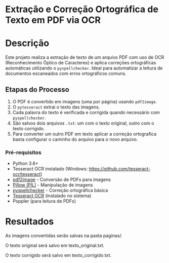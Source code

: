 # Extração e Correção Ortográfica de Texto em PDF via OCR

# Descrição
Este projeto realiza a extração de texto de um arquivo PDF com uso de OCR (Reconhecimento Óptico de Caracteres) e aplica correções ortográficas automáticas utilizando o `pyspellchecker`.
Ideal para automatizar a leitura de documentos escaneados com erros ortográficos comuns.

## Etapas do Processo
1. O PDF é convertido em imagens (uma por página) usando `pdf2image`.
2. O `pytesseract` extrai o texto das imagens.
3. Cada palavra do texto é verificada e corrigida quando necessário com `pyspellchecker`.
4. São salvos dois arquivos `.txt`: um com o texto original, outro com o texto corrigido.
5. Para converter um outro PDF em texto aplicar a correção ortografica basta configurar o caminho do arquivo para o novo arquivo.

### Pré-requisitos
- Python 3.8+
- Tesseract OCR instalado (Windows: https://github.com/tesseract-ocr/tesseract)
- [pdf2image](https://pypi.org/project/pdf2image/) - Conversão de PDFs para imagens
- [Pillow (PIL)](https://pypi.org/project/Pillow/) - Manipulação de imagens
- [pyspellchecker](https://pypi.org/project/pyspellchecker/) - Correção ortográfica básica
- [Tesseract OCR](https://github.com/tesseract-ocr/tesseract) (instalado no sistema)
- Poppler (para leitura de PDFs)

# Resultados

As imagens convertidas serão salvas na pasta paginas/.

O texto original será salvo em texto_original.txt.

O texto corrigido será salvo em texto_corrigido.txt.



